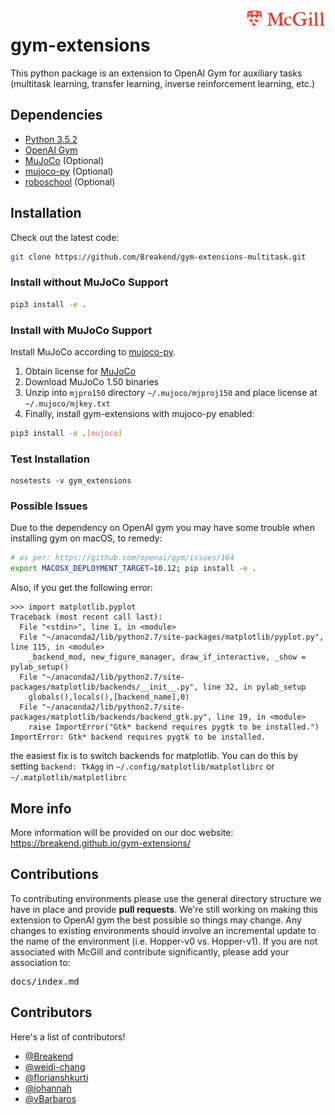 <img src="assets/Mcgill.png" width=25% align="right" />

# gym-extensions
This python package is an extension to OpenAI Gym for auxiliary tasks (multitask learning, transfer learning, inverse reinforcement learning, etc.)


## Dependencies

- [Python 3.5.2](https://www.python.org/)
- [OpenAI Gym](https://gym.openai.com/)
- [MuJoCo](http://mujoco.org/) (Optional)
- [mujoco-py](https://github.com/openai/mujoco-py#install-mujoco) (Optional)
- [roboschool](https://github.com/openai/roboschool) (Optional)

## Installation

Check out the latest code:
```bash
git clone https://github.com/Breakend/gym-extensions-multitask.git
```

### Install without MuJoCo Support
```bash
pip3 install -e .
```

### Install with MuJoCo Support
Install MuJoCo according to [mujoco-py](https://github.com/openai/mujoco-py#install-mujoco).
1. Obtain license for [MuJoCo](http://mujoco.org/)
2. Download MuJoCo 1.50 binaries
3. Unzip into `mjpro150` directory `~/.mujoco/mjproj150` and place license 
at `~/.mujoco/mjkey.txt`
4. Finally, install gym-extensions with mujoco-py enabled:

```bash
pip3 install -e .[mujoco]
```

### Test Installation
```
nosetests -v gym_extensions
```

### Possible Issues

Due to the dependency on OpenAI gym you may have some trouble when installing gym on macOS, to remedy:

```bash
# as per: https://github.com/openai/gym/issues/164
export MACOSX_DEPLOYMENT_TARGET=10.12; pip install -e .
```

Also, if you get the following error:
```
>>> import matplotlib.pyplot
Traceback (most recent call last):
  File "<stdin>", line 1, in <module>
  File "~/anaconda2/lib/python2.7/site-packages/matplotlib/pyplot.py", line 115, in <module>
    _backend_mod, new_figure_manager, draw_if_interactive, _show = pylab_setup()
  File "~/anaconda2/lib/python2.7/site-packages/matplotlib/backends/__init__.py", line 32, in pylab_setup
    globals(),locals(),[backend_name],0)
  File "~/anaconda2/lib/python2.7/site-packages/matplotlib/backends/backend_gtk.py", line 19, in <module>
    raise ImportError("Gtk* backend requires pygtk to be installed.")
ImportError: Gtk* backend requires pygtk to be installed.
```
the easiest fix is to switch backends for matplotlib. You can do this by setting `backend: TkAgg` in `~/.config/matplotlib/matplotlibrc` or `~/.matplotlib/matplotlibrc`

## More info

More information will be provided on our doc website: https://breakend.github.io/gym-extensions/

## Contributions

To contributing environments please use the general directory structure we have in place and provide **pull requests**. We're still working on making this extension to OpenAI gym the best possible so things may change. Any changes to existing environments should involve an incremental update to the name of the environment (i.e. Hopper-v0 vs. Hopper-v1). If you are not associated with McGill and contribute significantly, please add your association to:

<pre>docs/index.md</pre>

## Contributors

Here's a list of contributors!

+ <a href="https://github.com/Breakend">@Breakend</a>
+ <a href="https://github.com/weidi-chang">@weidi-chang</a>
+ <a href="https://github.com/florianshkurti">@florianshkurti</a>
+ <a href="https://github.com/johannah">@johannah</a>
+ <a href="https://github.com/vBarbaros">@vBarbaros</a>
